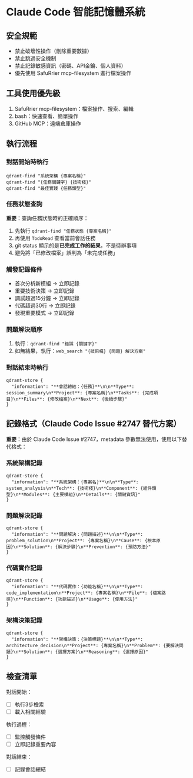 # Claude Code 智能記憶體系統

## 安全規範
- 禁止破壞性操作（刪除重要數據）
- 禁止跳過安全機制
- 禁止記錄敏感資訊（密碼、API金鑰、個人資料）
- 優先使用 SafuRrier mcp-filesystem 進行檔案操作

## 工具使用優先級
1. SafuRrier mcp-filesystem：檔案操作、搜索、編輯
2. bash：快速查看、簡單操作
3. GitHub MCP：遠端倉庫操作

## 執行流程

### 對話開始時執行
```
qdrant-find "系統架構 {專案名稱}"
qdrant-find "{任務關鍵字} {技術棧}"
qdrant-find "最佳實踐 {任務類型}"
```

### 任務狀態查詢
**重要**：查詢任務狀態時的正確順序：
1. 先執行 `qdrant-find "任務狀態 {專案名稱}"`
2. 再使用 `TodoRead` 查看當前會話任務
3. git status 顯示的是**已完成工作的結果**，不是待辦事項
4. 避免將「已修改檔案」誤判為「未完成任務」

### 觸發記錄條件
- 首次分析新模組 → 立即記錄
- 重要技術決策 → 立即記錄  
- 調試超過15分鐘 → 立即記錄
- 代碼超過30行 → 立即記錄
- 發現重要模式 → 立即記錄

### 問題解決順序
1. 執行：`qdrant-find "錯誤 {關鍵字}"`
2. 如無結果，執行：`web_search "{技術棧} {問題} 解決方案"`

### 對話結束時執行
```
qdrant-store {
  "information": "**會話總結：{任務}**\n\n**Type**: session_summary\n**Project**: {專案名稱}\n**Tasks**: {完成項目}\n**Files**: {修改檔案}\n**Next**: {後續步驟}"
}
```

## 記錄格式（Claude Code Issue #2747 替代方案）

**重要**：由於 Claude Code Issue #2747，metadata 參數無法使用，使用以下替代格式：

### 系統架構記錄
```
qdrant-store {
  "information": "**系統架構：{專案名}**\n\n**Type**: system_analysis\n**Tech**: {技術棧}\n**Component**: {組件類型}\n**Modules**: {主要模組}\n**Details**: {關鍵資訊}"
}
```

### 問題解決記錄
```
qdrant-store {
  "information": "**問題解決：{問題描述}**\n\n**Type**: problem_solution\n**Project**: {專案名稱}\n**Cause**: {根本原因}\n**Solution**: {解決步驟}\n**Prevention**: {預防方法}"
}
```

### 代碼實作記錄
```
qdrant-store {
  "information": "**代碼實作：{功能名稱}**\n\n**Type**: code_implementation\n**Project**: {專案名稱}\n**File**: {檔案路徑}\n**Function**: {功能描述}\n**Usage**: {使用方法}"
}
```

### 架構決策記錄
```
qdrant-store {
  "information": "**架構決策：{決策標題}**\n\n**Type**: architecture_decision\n**Project**: {專案名稱}\n**Problem**: {要解決問題}\n**Solution**: {選擇方案}\n**Reasoning**: {選擇原因}"
}
```

## 檢查清單
對話開始：
- [ ] 執行3步檢索
- [ ] 載入相關經驗

執行過程：
- [ ] 監控觸發條件
- [ ] 立即記錄重要內容

對話結束：
- [ ] 記錄會話總結
